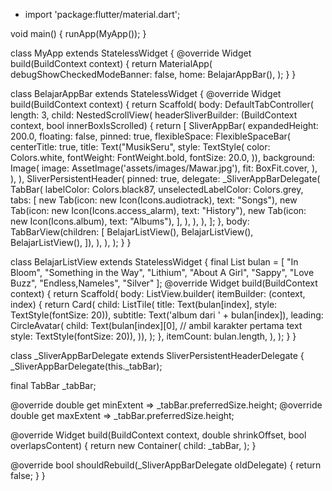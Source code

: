 - import 'package:flutter/material.dart';

void main() {
  runApp(MyApp());
}

class MyApp extends StatelessWidget {
  @override
  Widget build(BuildContext context) {
    return MaterialApp(
      debugShowCheckedModeBanner: false,
      home: BelajarAppBar(),
    );
  }
}

class BelajarAppBar extends StatelessWidget {
  @override
  Widget build(BuildContext context) {
    return Scaffold(
      body: DefaultTabController(
        length: 3,
        child: NestedScrollView(
          headerSliverBuilder: (BuildContext context, bool innerBoxIsScrolled) {
            return <Widget>[
              SliverAppBar(
                expandedHeight: 200.0,
                floating: false,
                pinned: true,
                flexibleSpace: FlexibleSpaceBar(
                  centerTitle: true,
                  title: Text("MusikSeru",
                      style: TextStyle(
                        color: Colors.white,
                        fontWeight: FontWeight.bold,
                        fontSize: 20.0,
                      )),
                  background: Image(
                    image: AssetImage('assets/images/Mawar.jpg'),
                    fit: BoxFit.cover,
                  ),
                ),
              ),
              SliverPersistentHeader(
                pinned: true,
                delegate: _SliverAppBarDelegate(
                  TabBar(
                    labelColor: Colors.black87,
                    unselectedLabelColor: Colors.grey,
                    tabs: [
                      new Tab(icon: new Icon(Icons.audiotrack), text: "Songs"),
                      new Tab(icon: new Icon(Icons.access_alarm), text: "History"),
                      new Tab(icon: new Icon(Icons.album), text: "Albums"),
                    ],
                  ),
                ),
              ),
            ];
          },
          body: TabBarView(children: <Widget>[
            BelajarListView(),
            BelajarListView(),
            BelajarListView(),
          ]),
        ),
      ),
    );
  }
}

class BelajarListView extends StatelessWidget {
  final List bulan = [
    "In Bloom",
    "Something in the Way",
    "Lithium",
    "About A Girl",
    "Sappy",
    "Love Buzz",
    "Endless,Nameles",
    "Silver"
  ];
  @override
  Widget build(BuildContext context) {
    return Scaffold(
      body: ListView.builder(
        itemBuilder: (context, index) {
          return Card(
            child: ListTile(
                title: Text(bulan[index], style: TextStyle(fontSize: 20)),
                subtitle: Text('album dari ' + bulan[index]),
                leading: CircleAvatar(
                  child: Text(bulan[index][0], // ambil karakter pertama text
                      style: TextStyle(fontSize: 20)),
                )),
          );
        },
        itemCount: bulan.length,
      ),
    );
  }
}

class _SliverAppBarDelegate extends SliverPersistentHeaderDelegate {
  _SliverAppBarDelegate(this._tabBar);

  final TabBar _tabBar;

  @override
  double get minExtent => _tabBar.preferredSize.height;
  @override
  double get maxExtent => _tabBar.preferredSize.height;

  @override
  Widget build(BuildContext context, double shrinkOffset, bool overlapsContent) {
    return new Container(
      child: _tabBar,
    );
  }

  @override
  bool shouldRebuild(_SliverAppBarDelegate oldDelegate) {
    return false;
  }
}

